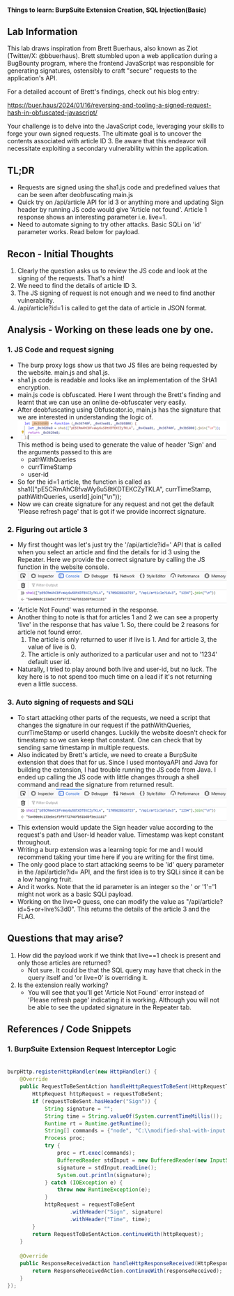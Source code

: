 #### Things to learn: BurpSuite Extension Creation, SQL Injection(Basic)

## Lab Information
This lab draws inspiration from Brett Buerhaus, also known as Ziot (Twitter/X: @bbuerhaus). Brett stumbled upon a web application during a BugBounty program, where the frontend JavaScript was responsible for generating signatures, ostensibly to craft "secure" requests to the application's API.

For a detailed account of Brett's findings, check out his blog entry:

https://buer.haus/2024/01/16/reversing-and-tooling-a-signed-request-hash-in-obfuscated-javascript/

Your challenge is to delve into the JavaScript code, leveraging your skills to forge your own signed requests. The ultimate goal is to uncover the contents associated with article ID 3. Be aware that this endeavor will necessitate exploiting a secondary vulnerability within the application.

## TL;DR
- Requests are signed using the sha1.js code and predefined values that can be seen after deobfuscating main.js
- Quick try on /api/article API for id 3 or anything more and updating Sign header by running JS code would give 'Article not found'. Article 1 response shows an interesting parameter i.e. live=1.
- Need to automate signing to try other attacks. Basic SQLi on 'id' parameter works. Read below for payload.

## Recon - Initial Thoughts
1. Clearly the question asks us to review the JS code and look at the signing of the requests. That's a hint!
2. We need to find the details of article ID 3.
3. The JS signing of request is not enough and we need to find another vulnerability.
4. /api/article?id=1 is called to get the data of article in JSON format.

## Analysis - Working on these leads one by one.
### 1. JS Code and request signing
- The burp proxy logs show us that two JS files are being requested by the website. main.js and sha1.js.
- sha1.js code is readable and looks like an implementation of the SHA1 encryption.
- main.js code is obfuscated. Here I went through the Brett's finding and learnt that we can use an online de-obfuscater very easily.
- After deobfuscating using Obfuscator.io, main.js has the signature that we are interested in understanding the logic of.
- ![Alt text](image.png) This method is being used to generate the value of header 'Sign' and the arguments passed to this are
    - pathWithQueries
    - currTimeStamp
    - user-id
- So for the id=1 article, the function is called as sha1(["pE5CRmAhC8fvaWy6u58tKDTEKCZyTKLA", currTimeStamp, pathWithQueries, userId].join("\n"));
- Now we can create signature for any request and not get the default 'Please refresh page' that is got if we provide incorrect signature.

### 2. Figuring out article 3
- My first thought was let's just try the '/api/article?id=' API that is called when you select an article and find the details for id 3 using the Repeater. Here we provide the correct signature by calling the JS function in the website console.
![Alt text](image-1.png)
- 'Article Not Found' was returned in the response.
- Another thing to note is that for articles 1 and 2 we can see a property 'live' in the response that has value 1. So, there could be 2 reasons for article not found error.
    1. The article is only returned to user if live is 1. And for article 3, the value of live is 0.
    2. The article is only authorized to a particular user and not to '1234' default user id.
- Naturally, I tried to play around both live and user-id, but no luck. The key here is to not spend too much time on a lead if it's not returning even a little success.

### 3. Auto signing of requests and SQLi
- To start attacking other parts of the requests, we need a script that changes the signature in our request if the pathWithQueries, currTimeStamp or userId changes. Luckily the website doesn't check for timestamp so we can keep that constant. One can check that by sending same timestamp in multiple requests.
- Also indicated by Brett's article, we need to create a BurpSuite extension that does that for us. Since I used montoyaAPI and Java for building the extension, I had trouble running the JS code from Java. I ended up calling the JS code with little changes through a shell command and read the signature from returned result.
![Alt text](image-2.png)
- This extension would update the Sign header value according to the request's path and User-Id header value. Timestamp was kept constant throughout.
- Writing a burp extension was a learning topic for me and I would recommend taking your time here if you are writing for the first time.
- The only good place to start attacking seems to be 'id' query parameter in the /api/article?id= API, and the first idea is to try SQLi since it can be a low hanging fruit.
- And it works. Note that the id parameter is an integer so the ' or '1'='1 might not work as a basic SQLi payload.
- Working on the live=0 guess, one can modify the value as "/api/article?id=5+or+live%3d0". This returns the details of the article 3 and the FLAG.

## Questions that may arise?
1. How did the payload work if we think that live==1 check is present and only those articles are returned?
    - Not sure. It could be that the SQL query may have that check in the query itself and 'or live=0' is overriding it.
2. Is the extension really working?
   - You will see that you'll get 'Article Not Found' error instead of 'Please refresh page' indicating it is working. Although you will not be able to see the updated signature in the Repeater tab.


## References / Code Snippets
### 1. BurpSuite Extension Request Interceptor Logic
```java

burpHttp.registerHttpHandler(new HttpHandler() {
    @Override
    public RequestToBeSentAction handleHttpRequestToBeSent(HttpRequestToBeSent requestToBeSent) {
        HttpRequest httpRequest = requestToBeSent;
        if (requestToBeSent.hasHeader("Sign")) {
            String signature = "";
            String time = String.valueOf(System.currentTimeMillis());
            Runtime rt = Runtime.getRuntime();
            String[] commands = {"node", "C:\\modified-sha1-with-input.js", requestToBeSent.path(), requestToBeSent.headerValue("User-Id"), time};
            Process proc;
            try {
                proc = rt.exec(commands);
                BufferedReader stdInput = new BufferedReader(new InputStreamReader(proc.getInputStream()));
                signature = stdInput.readLine();
                System.out.println(signature);
            } catch (IOException e) {
                throw new RuntimeException(e);
            }
            httpRequest = requestToBeSent
                    .withHeader("Sign", signature)
                    .withHeader("Time", time);
        }
        return RequestToBeSentAction.continueWith(httpRequest);
    }

    @Override
    public ResponseReceivedAction handleHttpResponseReceived(HttpResponseReceived responseReceived) {
        return ResponseReceivedAction.continueWith(responseReceived);
    }
});
